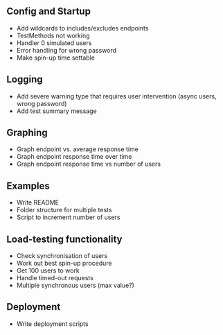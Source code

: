 ## Config and Startup
 * Add wildcards to includes/excludes endpoints
 * TestMethods not working
 * Handler 0 simulated users
 * Error handling for wrong password
 * Make spin-up time settable

## Logging
 * Add severe warning type that requires user intervention (async users, wrong password)
 * Add test summary message

## Graphing
 * Graph endpoint vs. average response time
 * Graph endpoint response time over time
 * Graph endpoint response time vs number of users

## Examples
 * Write README
 * Folder structure for multiple tests
 * Script to increment number of users

## Load-testing functionality
 * Check synchronisation of users
 * Work out best spin-up procedure
 * Get 100 users to work
 * Handle timed-out requests
 * Multiple synchronous users (max value?)

## Deployment
 * Write deployment scripts